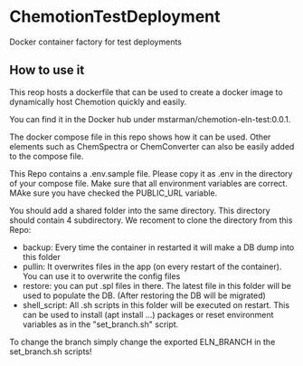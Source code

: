# ChemotionTestDeployment
Docker container factory for test deployments


## How to use it

This reop hosts a dockerfile that can be used to create a docker image to dynamically host Chemotion quickly and easily. 

You can find it in the Docker hub under mstarman/chemotion-eln-test:0.0.1.

The docker compose file in this repo shows how it can be used. Other elements such as ChemSpectra or ChemConverter can also be easily added to the compose file. 

This Repo contains a .env.sample file. Please copy it as .env in the directory of your compose file. Make sure that all environment variables are correct. MAke sure you have checked the PUBLIC_URL variable.

You should add a shared folder into the same directory. This directory should contain 4 subdirectory. We recoment to clone the directory from this Repo:

- backup: Every time the container in restarted it will make a DB dump into this folder
- pullin: It overwrites files in the app (on every restart of the container). You can use it to overwrite the config files
- restore: you can put .spl files in there. The latest file in this folder will be used to populate the DB. (After restoring the DB will be migrated)
- shell_script: All .sh scripts in this folder will be executed on restart. This can be used to install (apt install ...) packages or reset environment variables as in the "set_branch.sh" script.  

To change the branch simply change the exported ELN_BRANCH in the set_branch.sh scripts!